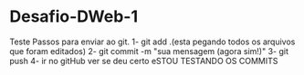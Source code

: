 # Desafio-DWeb-1

Teste 
Passos para enviar ao git.
1- git add .(esta pegando todos os arquivos que foram editados)
2- git commit -m "sua mensagem (agora sim!)"
3- git push
4- ir no gitHub ver se deu certo
eSTOU TESTANDO OS COMMITS